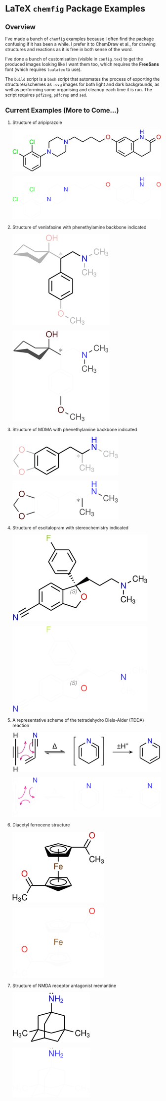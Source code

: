 # LaTeX `chemfig` Package Examples

## Overview

I've made a bunch of `chemfig` examples because I often find the package confusing if it has been a while. I prefer it to ChemDraw et al., for drawing structures and reactions as it is free in both sense of the word.

I've done a bunch of customisation (visible in `config.tex`) to get the produced images looking like I want them too, which requires the **FreeSans** font (which requires `lualatex` to use). 

The `build` script is a `bash` script that automates the process of exporting the structures/schemes as `.svg` images for both light and dark backgrounds, as well as performing some organising and cleanup each time it is run. The script requires `pdf2svg`, `pdfcrop` and `sed`. 

## Current Examples (More to Come...)

1. Structure of aripiprazole

   ![](svg/light/01.svg#gh-light-mode-only)

   ![](svg/dark/01.svg#gh-dark-mode-only)

2. Structure of venlafaxine with phenethylamine backbone indicated

   ![](svg/light/02.svg#gh-light-mode-only)

   ![](svg/dark/02.svg#gh-dark-mode-only)

3. Structure of MDMA with phenethylamine backbone indicated

   ![](svg/light/03.svg#gh-light-mode-only)

   ![](svg/dark/03.svg#gh-dark-mode-only)

4. Structure of escitalopram with stereochemistry indicated

   ![](svg/light/04.svg#gh-light-mode-only)

   ![](svg/dark/04.svg#gh-dark-mode-only)

5. A representative scheme of the tetradehydro Diels-Alder (TDDA) reaction

   ![](svg/light/05.svg#gh-light-mode-only)

   ![](svg/dark/05.svg#gh-dark-mode-only)

6. Diacetyl ferrocene structure

   ![](svg/light/06.svg#gh-light-mode-only)

   ![](svg/dark/06.svg#gh-dark-mode-only)

7. Structure of NMDA receptor antagonist memantine

   ![](svg/light/07.svg#gh-light-mode-only)

   ![](svg/dark/07.svg#gh-dark-mode-only)

